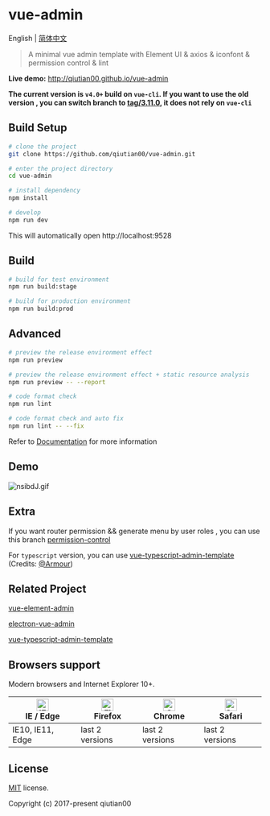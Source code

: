 # vue-admin

English | [简体中文](./README-zh.md)

> A minimal vue admin template with Element UI & axios & iconfont & permission control & lint

**Live demo:** http://qiutian00.github.io/vue-admin


**The current version is `v4.0+` build on `vue-cli`. If you want to use the old version , you can switch branch to [tag/3.11.0](https://github.com/qiutian00/vue-admin/tree/tag/3.11.0), it does not rely on `vue-cli`**

## Build Setup


```bash
# clone the project
git clone https://github.com/qiutian00/vue-admin.git

# enter the project directory
cd vue-admin

# install dependency
npm install

# develop
npm run dev
```

This will automatically open http://localhost:9528

## Build

```bash
# build for test environment
npm run build:stage

# build for production environment
npm run build:prod
```

## Advanced

```bash
# preview the release environment effect
npm run preview

# preview the release environment effect + static resource analysis
npm run preview -- --report

# code format check
npm run lint

# code format check and auto fix
npm run lint -- --fix
```

Refer to [Documentation](https://qiutian00.github.io/vue-element-admin-site/guide/essentials/deploy.html) for more information

## Demo

![nsibdJ.gif](https://s2.ax1x.com/2019/09/13/nsibdJ.gif)

## Extra

If you want router permission && generate menu by user roles , you can use this branch [permission-control](https://github.com/qiutian00/vue-admin/tree/permission-control)

For `typescript` version, you can use [vue-typescript-admin-template](https://github.com/Armour/vue-typescript-admin-template) (Credits: [@Armour](https://github.com/Armour))

## Related Project

[vue-element-admin](https://github.com/qiutian00/vue-element-admin)

[electron-vue-admin](https://github.com/qiutian00/electron-vue-admin)

[vue-typescript-admin-template](https://github.com/Armour/vue-typescript-admin-template)

## Browsers support

Modern browsers and Internet Explorer 10+.

| [<img src="https://raw.githubusercontent.com/alrra/browser-logos/master/src/edge/edge_48x48.png" alt="IE / Edge" width="24px" height="24px" />](http://godban.github.io/browsers-support-badges/)</br>IE / Edge | [<img src="https://raw.githubusercontent.com/alrra/browser-logos/master/src/firefox/firefox_48x48.png" alt="Firefox" width="24px" height="24px" />](http://godban.github.io/browsers-support-badges/)</br>Firefox | [<img src="https://raw.githubusercontent.com/alrra/browser-logos/master/src/chrome/chrome_48x48.png" alt="Chrome" width="24px" height="24px" />](http://godban.github.io/browsers-support-badges/)</br>Chrome | [<img src="https://raw.githubusercontent.com/alrra/browser-logos/master/src/safari/safari_48x48.png" alt="Safari" width="24px" height="24px" />](http://godban.github.io/browsers-support-badges/)</br>Safari |
| --------- | --------- | --------- | --------- |
| IE10, IE11, Edge| last 2 versions| last 2 versions| last 2 versions

## License

[MIT](https://github.com/qiutian00/vue-admin/blob/master/LICENSE) license.

Copyright (c) 2017-present qiutian00
